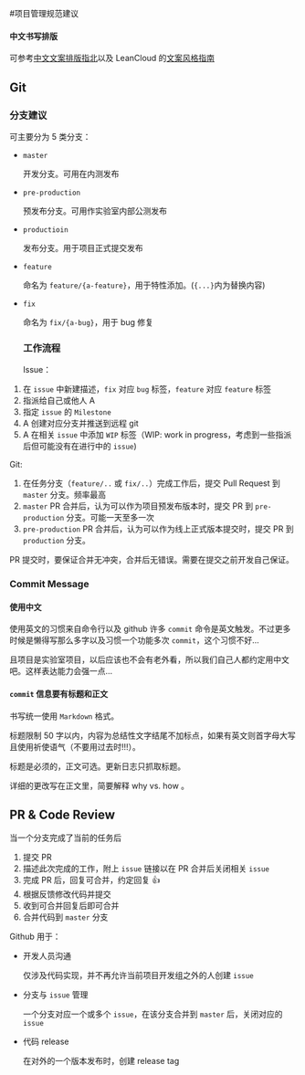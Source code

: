 #项目管理规范建议

#### 中文书写排版

可参考[中文文案排版指北](https://github.com/sparanoid/chinese-copywriting-guidelines)以及 LeanCloud 的[文案风格指南](http://open.leancloud.cn/copywriting-style-guide.html)

## Git

### 分支建议

可主要分为 5 类分支：

* `master`

  开发分支。可用在内测发布

* `pre-production`

  预发布分支。可用作实验室内部公测发布
	
* `productioin`

  发布分支。用于项目正式提交发布

* `feature`

  命名为 `feature/{a-feature}`，用于特性添加。(`{...}`内为替换内容)

* `fix`

  命名为 `fix/{a-bug}`，用于 bug 修复
  
  ### 工作流程
  
  Issue：

1. 在 `issue` 中新建描述，`fix` 对应 `bug` 标签，`feature` 对应 `feature` 标签
2. 指派给自己或他人 A
3. 指定 `issue` 的 `Milestone`
4. A 创建对应分支并推送到远程 git
5. A 在相关 `issue` 中添加 `WIP` 标签（WIP: work in progress，考虑到一些指派后但可能没有在进行中的 `issue`)

Git:

1. 在任务分支（`feature/..` 或 `fix/..`）完成工作后，提交 Pull Request 到 `master` 分支。频率最高
2. `master` PR 合并后，认为可以作为项目预发布版本时，提交 PR 到 `pre-production` 分支。可能一天至多一次
3. `pre-production` PR 合并后，认为可以作为线上正式版本提交时，提交 PR 到 `production` 分支。

PR 提交时，要保证合并无冲突，合并后无错误。需要在提交之前开发自己保证。


### Commit Message

#### 使用中文

使用英文的习惯来自命令行以及 github 许多 `commit` 命令是英文触发。不过更多时候是懒得写那么多字以及习惯一个功能多次 `commit`，这个习惯不好...

且项目是实验室项目，以后应该也不会有老外看，所以我们自己人都约定用中文吧。这样表达能力会强一点...

####  `commit` 信息要有标题和正文

书写统一使用 `Markdown` 格式。

标题限制 50 字以内，内容为总结性文字结尾不加标点，如果有英文则首字母大写且使用祈使语气（不要用过去时!!!）。

标题是必须的，正文可选。更新日志只抓取标题。

详细的更改写在正文里，简要解释 why vs. how 。

## PR & Code Review

当一个分支完成了当前的任务后

1. 提交 PR
2. 描述此次完成的工作，附上 `issue` 链接以在 PR 合并后关闭相关 `issue`
3. 完成 PR 后，回复可合并，约定回复 👍
4. 根据反馈修改代码并提交
5. 收到可合并回复后即可合并
6. 合并代码到 `master` 分支

Github 用于：

* 开发人员沟通

  仅涉及代码实现，并不再允许当前项目开发组之外的人创建 `issue`

* 分支与 `issue` 管理

  一个分支对应一个或多个 `issue`，在该分支合并到 `master` 后，关闭对应的 `issue`

* 代码 release

  在对外的一个版本发布时，创建 release tag
